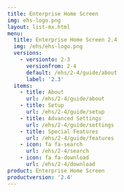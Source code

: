 ```yaml
---
title: Enterprise Home Screen
img: ehs-logo.png
layout: list-mx.html
menu:
  title: Enterprise Home Screen 2.4
  img: /ehs/ehs-logo.png
  versions:
    - versionto: 2-3
      versionfrom: 2-4
      default: /ehs/2-4/guide/about
      label: '2.3'
  items:
    - title: About
      url: /ehs/2-4/guide/about
    - title: Setup
      url: /ehs/2-4/guide/setup
    - title: Advanced Settings
      url: /ehs/2-4/guide/settings
    - title: Special Features
      url: /ehs/2-4/guide/features
    - icon: fa fa-search
      url: /ehs/2-4/search
    - icon: fa fa-download
      url: /ehs/2-4/download
product: Enterprise Home Screen
productversion: '2.4'
---
```












